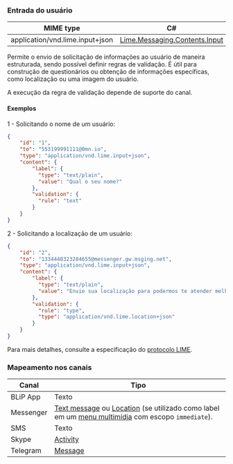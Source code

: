### Entrada do usuário
| MIME type                            | C#                                   |
|--------------------------------------|--------------------------------------|
| application/vnd.lime.input+json      | [Lime.Messaging.Contents.Input](https://github.com/takenet/lime-csharp/blob/master/src/Lime.Messaging/Contents/Input.cs) |

Permite o envio de solicitação de informações ao usuário de maneira estruturada, sendo possível definir regras de validação. É útil para construção de questionários ou obtenção de informações específicas, como localização ou uma imagem do usuário.

A execução da regra de validação depende de suporte do canal.

#### Exemplos
1 - Solicitando o nome de um usuário:
```json
{
    "id": "1",
    "to": "553199991111@0mn.io",
    "type": "application/vnd.lime.input+json",
    "content": {
        "label": {
          "type": "text/plain",
          "value": "Qual o seu nome?"
        },
        "validation": {
          "rule": "text"          
        }
    }
}
```

2 - Solicitando a localização de um usuário:
```json
{
    "id": "2",
    "to": "1334448323284655@messenger.gw.msging.net",
    "type": "application/vnd.lime.input+json",
    "content": {
        "label": {
          "type": "text/plain",
          "value": "Envie sua localização para podermos te atender melhor"
        },
        "validation": {
          "rule": "type",
          "type": "application/vnd.lime.location+json"
        }
    }
}
```

Para mais detalhes, consulte a especificação do [protocolo LIME](http://limeprotocol.org/content-types.html#input).

### Mapeamento nos canais

| Canal              | Tipo                    | 
|--------------------|-------------------------|
| BLiP App           | Texto                   |
| Messenger          | [Text message](https://developers.facebook.com/docs/messenger-platform/send-api-reference/text-message) ou [Location](https://developers.facebook.com/docs/messenger-platform/send-api-reference/quick-replies) (se utilizado como label em um [menu multimídia](https://blip.ai/portal/#/docs/content-types/document-select) com escopo `immediate`).  |
| SMS                | Texto                   |
| Skype              | [Activity](https://docs.botframework.com/en-us/skype/chat/#sending-messages-1)|
| Telegram           | [Message](https://core.telegram.org/bots/api#message)|

